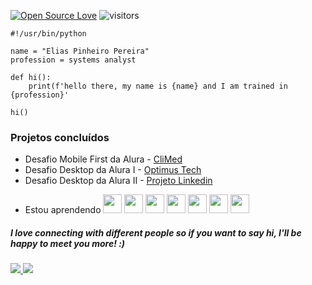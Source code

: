 [![Open Source Love](https://badges.frapsoft.com/os/v1/open-source.svg?v=103)](https://github.com/ellerbrock/open-source-badges/)
![visitors](https://visitor-badge.laobi.icu/badge?page_id=page.id)

~~~
#!/usr/bin/python

name = "Elias Pinheiro Pereira"
profession = systems analyst

def hi():
    print(f'hello there, my name is {name} and I am trained in {profession}'

hi()
~~~
### Projetos concluídos
<ul>
    <li>Desafio Mobile First da Alura - <a href="https://eliaspinheiropereira.github.io/climedproject/">CliMed</a></li>
    <li>Desafio Desktop da Alura I - <a href="https://eliaspinheiropereira.github.io/optimustech/">Optimus Tech</a></li>
    <li>Desafio Desktop da Alura II - <a href="https://linkedinproject-nu.vercel.app/">Projeto Linkedin</a></li>
</ul>

- Estou aprendendo 
            <img src="https://cdn.jsdelivr.net/gh/devicons/devicon@latest/icons/html5/html5-original-wordmark.svg" height="30" width="30"/>
            <img src="https://cdn.jsdelivr.net/gh/devicons/devicon@latest/icons/css3/css3-original-wordmark.svg" height="30" width="30"/>
            <img src="https://cdn.jsdelivr.net/gh/devicons/devicon@latest/icons/javascript/javascript-original.svg" height="30" width="30"/>
            <img src="https://cdn.jsdelivr.net/gh/devicons/devicon@latest/icons/java/java-original-wordmark.svg" height="30" width="30"/>
            <img src="https://cdn.jsdelivr.net/gh/devicons/devicon@latest/icons/python/python-original-wordmark.svg" height="30" width="30"/>
            <img src="https://cdn.jsdelivr.net/gh/devicons/devicon@latest/icons/linux/linux-original.svg" height="30" width="30"/>
            <img src="https://cdn.jsdelivr.net/gh/devicons/devicon@latest/icons/react/react-original-wordmark.svg" height="30" width="30"/>

##### I love connecting with different people so if you want to say hi, I'll be happy to meet you more! :) 

<a href="mailto:eliaspinheiropereiraa@gmail.com"><img src="https://img.shields.io/badge/Gmail-EA4335.svg?style=for-the-badge&logo=Gmail&logoColor=white" /> </a>
<a href="https://linkedin.com/in/eliaspereiraa"><img src="https://img.shields.io/badge/LinkedIn-0077B5?style=for-the-badge&logo=linkedin&logoColor=white" /></a>
